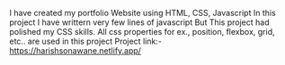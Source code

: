 I have created my portfolio Website using HTML, CSS, Javascript
In this project I have writtern very few lines of javascript 
But This project had polished my CSS skills.
All css properties for ex., position, flexbox, grid, etc.. are used in this project
Project link:- https://harishsonawane.netlify.app/
